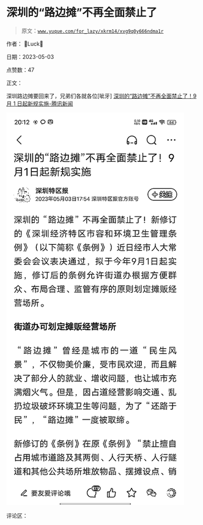 # 深圳的“路边摊”不再全面禁止了

> 原文：[`www.yuque.com/for_lazy/xkrm14/xvg9q0y666ndma1r`](https://www.yuque.com/for_lazy/xkrm14/xvg9q0y666ndma1r)

作者： Luck

日期：2023-05-03

点赞数：47

正文：

深圳路边摊要回来了，兄弟们各就各位[呲牙] [深圳的“路边摊”不再全面禁止了！9 月 1 日起新规实施-腾讯新闻](https://view.inews.qq.com/a/20230503A053I100?uid=&chlid=news_news_gd)

![](img/7b8771f757ccde34bbca625f221c7e12.png)  

评论区：

